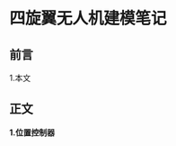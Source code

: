 

# 四旋翼无人机建模笔记

## 前言

1.本文


## 正文

**1.位置控制器**




<!--stackedit_data:
eyJoaXN0b3J5IjpbMzEzNDU4MDIwLC03MzA3MDQ2MDksMjEyND
Y3MzY0NiwxODcyMjQyMTA5XX0=
-->
